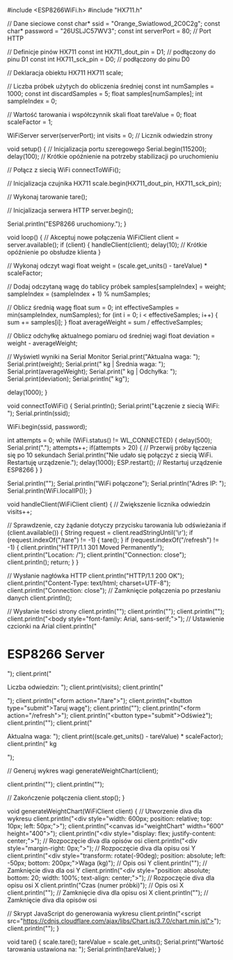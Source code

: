 #include <ESP8266WiFi.h>
#include "HX711.h"

// Dane sieciowe
const char* ssid = "Orange_Swiatlowod_2C0C2g";
const char* password = "26USLJC57WV3";
const int serverPort = 80; // Port HTTP

// Definicje pinów HX711
const int HX711_dout_pin = D1; // podłączony do pinu D1
const int HX711_sck_pin = D0; // podłączony do pinu D0

// Deklaracja obiektu HX711
HX711 scale;

// Liczba próbek użytych do obliczenia średniej
const int numSamples = 1000;
const int discardSamples = 5;
float samples[numSamples];
int sampleIndex = 0;

// Wartość tarowania i współczynnik skali
float tareValue = 0;
float scaleFactor = 1;

WiFiServer server(serverPort);
int visits = 0; // Licznik odwiedzin strony

void setup() {
  // Inicjalizacja portu szeregowego
  Serial.begin(115200);
  delay(100); // Krótkie opóźnienie na potrzeby stabilizacji po uruchomieniu

  // Połącz z siecią WiFi
  connectToWiFi();

  // Inicjalizacja czujnika HX711
  scale.begin(HX711_dout_pin, HX711_sck_pin);

  // Wykonaj tarowanie
  tare();

  // Inicjalizacja serwera HTTP
  server.begin();

  Serial.println("ESP8266 uruchomiony.");
}

void loop() {
  // Akceptuj nowe połączenia
  WiFiClient client = server.available();
  if (client) {
    handleClient(client);
    delay(10); // Krótkie opóźnienie po obsłudze klienta
  }

  // Wykonaj odczyt wagi
  float weight = (scale.get_units() - tareValue) * scaleFactor;

  // Dodaj odczytaną wagę do tablicy próbek
  samples[sampleIndex] = weight;
  sampleIndex = (sampleIndex + 1) % numSamples;

  // Oblicz średnią wagę
  float sum = 0;
  int effectiveSamples = min(sampleIndex, numSamples);
  for (int i = 0; i < effectiveSamples; i++) {
    sum += samples[i];
  }
  float averageWeight = sum / effectiveSamples;

  // Oblicz odchyłkę aktualnego pomiaru od średniej wagi
  float deviation = weight - averageWeight;

  // Wyświetl wyniki na Serial Monitor
  Serial.print("Aktualna waga: ");
  Serial.print(weight);
  Serial.print(" kg | Średnia waga: ");
  Serial.print(averageWeight);
  Serial.print(" kg | Odchyłka: ");
  Serial.print(deviation);
  Serial.println(" kg");

  delay(1000);
}

void connectToWiFi() {
  Serial.println();
  Serial.print("Łączenie z siecią WiFi: ");
  Serial.println(ssid);

  WiFi.begin(ssid, password);

  int attempts = 0;
  while (WiFi.status() != WL_CONNECTED) {
    delay(500);
    Serial.print(".");
    attempts++;
    if(attempts > 20) { // Przerwij próby łączenia się po 10 sekundach
      Serial.println("Nie udało się połączyć z siecią WiFi. Restartuję urządzenie.");
      delay(1000);
      ESP.restart(); // Restartuj urządzenie ESP8266
    }
  }

  Serial.println("");
  Serial.println("WiFi połączone");
  Serial.println("Adres IP: ");
  Serial.println(WiFi.localIP());
}

void handleClient(WiFiClient client) {
  // Zwiększenie licznika odwiedzin
  visits++;

  // Sprawdzenie, czy żądanie dotyczy przycisku tarowania lub odświeżania
  if (client.available()) {
    String request = client.readStringUntil('\r');
    if (request.indexOf("/tare") != -1) {
      tare();
    }
    if (request.indexOf("/refresh") != -1) {
      client.println("HTTP/1.1 301 Moved Permanently");
      client.println("Location: /");
      client.println("Connection: close");
      client.println();
      return;
    }
  }

  // Wysłanie nagłówka HTTP
  client.println("HTTP/1.1 200 OK");
  client.println("Content-Type: text/html; charset=UTF-8");
  client.println("Connection: close");  // Zamknięcie połączenia po przesłaniu danych
  client.println();
  
  // Wysłanie treści strony
  client.println("<!DOCTYPE HTML>");
  client.println("<html>");
  client.println("<head><title>ESP8266 Server</title></head>");
  client.println("<body style=\"font-family: Arial, sans-serif;\">"); // Ustawienie czcionki na Arial
  client.println("<h1>ESP8266 Server</h1>");
  client.print("<p>Liczba odwiedzin: ");
  client.print(visits);
  client.println("</p>");
  client.println("<form action=\"/tare\">");
  client.println("<button type=\"submit\">Taruj wagę</button>");
  client.println("</form>");
  client.println("<form action=\"/refresh\">");
  client.println("<button type=\"submit\">Odśwież</button>");
  client.println("</form>");
  client.print("<p>Aktualna waga: ");
  client.print((scale.get_units() - tareValue) * scaleFactor);
  client.println(" kg</p>");

  // Generuj wykres wagi
  generateWeightChart(client);

  client.println("</body>");
  client.println("</html>");

  // Zakończenie połączenia
  client.stop();
}

void generateWeightChart(WiFiClient client) {
  // Utworzenie diva dla wykresu
  client.println("<div style=\"width: 600px; position: relative; top: 10px; left: 50px;\">");
  client.println("<canvas id=\"weightChart\" width=\"600\" height=\"400\"></canvas>");
  client.println("<div style=\"display: flex; justify-content: center;\">"); // Rozpoczęcie diva dla opisów osi
  client.println("<div style=\"margin-right: 0px;\">"); // Rozpoczęcie diva dla opisu osi Y
  client.println("<div style=\"transform: rotate(-90deg); position: absolute; left: -50px; bottom: 200px;\">Waga (kg)</div>"); // Opis osi Y
  client.println("</div>"); // Zamknięcie diva dla osi Y
  client.println("<div style=\"position: absolute; bottom: 20; width: 100%; text-align: center;\">"); // Rozpoczęcie diva dla opisu osi X
  client.println("Czas (numer próbki)"); // Opis osi X
  client.println("</div>"); // Zamknięcie diva dla opisu osi X
  client.println("</div>"); // Zamknięcie diva dla opisów osi

  // Skrypt JavaScript do generowania wykresu
  client.println("<script src=\"https://cdnjs.cloudflare.com/ajax/libs/Chart.js/3.7.0/chart.min.js\"></script>");
  client.println("<script>");
  client.println("var ctx = document.getElementById('weightChart').getContext('2d');");
  client.println("var weightChart = new Chart(ctx, {");
  client.println("type: 'line',");
  client.println("data: {");
  client.println("labels: ["); // Dane osi X
  for (int i = 0; i < numSamples; i++) {
    client.print(i);
    if (i < numSamples - 1) {
      client.print(",");
    }
  }
  client.println("],");
  client.println("datasets: [{");
  client.println("label: 'Waga (kg)',");
  client.println("borderColor: 'rgb(75, 192, 192)',");
  client.println("fill: false,");
  client.println("data: ["); // Dane osi Y
  for (int i = 0; i < numSamples; i++) {
    client.print(samples[i]);
    if (i < numSamples - 1) {
      client.print(",");
    }
  }
  client.println("]");
  client.println("}]");
  client.println("},");
  client.println("options: {");
  client.println("scales: {");
  client.println("xAxes: [{");
  client.println("display: true,");
  client.println("scaleLabel: {");
  client.println("display: true,");
  client.println("labelString: 'Czas (numer próbki)'"); // Opis osi X
  client.println("},");
  client.println("ticks: {");
  client.println("autoSkip: true,");
  client.println("maxTicksLimit: 10"); // Ograniczenie liczby etykiet na osi X do 10
  client.println("}");
  client.println("}],");
  client.println("yAxes: [{");
  client.println("display: true,");
  client.println("scaleLabel: {");
  client.println("display: true,");
  client.println("labelString: 'Waga (kg)'"); // Opis osi Y
  client.println("}");
  client.println("}]");
  client.println("}");
  client.println("}");
  client.println("});");
  client.println("</script>");
}

void tare() {
  scale.tare();
  tareValue = scale.get_units();
  Serial.print("Wartość tarowania ustawiona na: ");
  Serial.println(tareValue);
}
